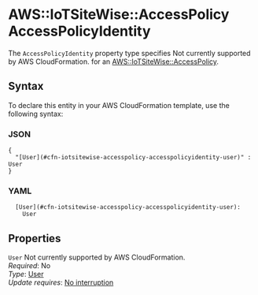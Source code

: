 # AWS::IoTSiteWise::AccessPolicy AccessPolicyIdentity<a name="aws-properties-iotsitewise-accesspolicy-accesspolicyidentity"></a>

<a name="aws-properties-iotsitewise-accesspolicy-accesspolicyidentity-description"></a>The `AccessPolicyIdentity` property type specifies Not currently supported by AWS CloudFormation\. for an [AWS::IoTSiteWise::AccessPolicy](aws-resource-iotsitewise-accesspolicy.md)\.

## Syntax<a name="aws-properties-iotsitewise-accesspolicy-accesspolicyidentity-syntax"></a>

To declare this entity in your AWS CloudFormation template, use the following syntax:

### JSON<a name="aws-properties-iotsitewise-accesspolicy-accesspolicyidentity-syntax.json"></a>

```
{
  "[User](#cfn-iotsitewise-accesspolicy-accesspolicyidentity-user)" : User
}
```

### YAML<a name="aws-properties-iotsitewise-accesspolicy-accesspolicyidentity-syntax.yaml"></a>

```
  [User](#cfn-iotsitewise-accesspolicy-accesspolicyidentity-user): 
    User
```

## Properties<a name="aws-properties-iotsitewise-accesspolicy-accesspolicyidentity-properties"></a>

`User`  <a name="cfn-iotsitewise-accesspolicy-accesspolicyidentity-user"></a>
Not currently supported by AWS CloudFormation\.  
*Required*: No  
*Type*: [User](aws-properties-iotsitewise-accesspolicy-user.md)  
*Update requires*: [No interruption](https://docs.aws.amazon.com/AWSCloudFormation/latest/UserGuide/using-cfn-updating-stacks-update-behaviors.html#update-no-interrupt)